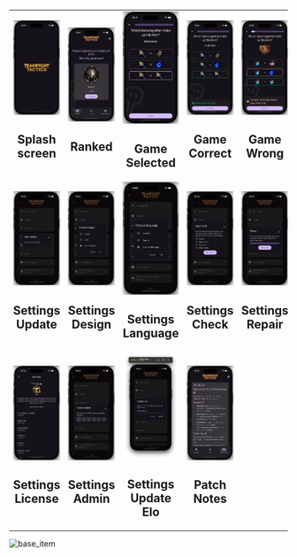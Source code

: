 <table style="width: 100%; border-collapse: collapse;">
  <tr>
    <td style="text-align: center;">
      <img src="dark/splash_screen.webp" alt="Base Item" /><br>
      <h2>Splash screen</h2>
    </td>
    <td style="text-align: center;">
      <img src="dark/ranked.webp" alt="Ranked" /><br>
      <h2>Ranked</h2>
    </td>
    <td style="text-align: center;">
      <img src="dark/game_selected.webp" alt="Game Selected" /><br>
      <h2>Game Selected</h2>
    </td>
    <td style="text-align: center;">
      <img src="dark/game_correct.webp" alt="Game Correct" /><br>
      <h2>Game Correct</h2>
    </td>
    <td style="text-align: center;">
      <img src="dark/game_wrong.webp" alt="Game Wrong" /><br>
      <h2>Game Wrong</h2>
    </td>
    <td style="text-align: center;">
      <img src="dark/ranked_elo_gain.webp" alt="Ranked Elo Gain" /><br>
      <h2>Ranked Elo Gain</h2>
    </td>
    <td style="text-align: center;">
      <img src="dark/settings.webp" alt="Settings" /><br>
      <h2>Settings</h2>
    </td>
  </tr>
  <tr>
    <td style="text-align: center;">
      <img src="dark/settings_update.webp" alt="Settings Update" /><br>
      <h2>Settings Update</h2>
    </td>
    <td style="text-align: center;">
      <img src="dark/settings_design.webp" alt="Settings Design" /><br>
      <h2>Settings Design</h2>
    </td>
    <td style="text-align: center;">
      <img src="dark/settings_language.webp" alt="Settings Language" /><br>
      <h2>Settings Language</h2>
    </td>
    <td style="text-align: center;">
      <img src="dark/settings_check.webp" alt="Settings Check" /><br>
      <h2>Settings Check</h2>
    </td>
    <td style="text-align: center;">
      <img src="dark/settings_repair.webp" alt="Settings Repair" /><br>
      <h2>Settings Repair</h2>
    </td>
    <td style="text-align: center;">
      <img src="dark/settings_reset.webp" alt="Settings Reset" /><br>
      <h2>Settings Reset</h2>
    </td>
    <td style="text-align: center;">
      <img src="dark/settings_feedback.webp" alt="Settings Feedback" /><br>
      <h2>Settings Feedback</h2>
    </td>
  </tr>
  <tr>
    <td style="text-align: center;">
      <img src="dark/settings_license.webp" alt="Settings License" /><br>
      <h2>Settings License</h2>
    </td>
    <td style="text-align: center;">
      <img src="dark/settings_admin.webp" alt="Settings Admin" /><br>
      <h2>Settings Admin</h2>
    </td>
    <td style="text-align: center;">
      <img src="dark/settings_update_elo.webp" alt="Settings Update Elo" /><br>
      <h2>Settings Update Elo</h2>
    </td>
    <td style="text-align: center;">
      <img src="dark/patch_notes.webp" alt="Patch Notes" /><br>
      <h2>Patch Notes</h2>
    </td>
    <td colspan="3" style="text-align: center;">
      <!-- Empty cells for better alignment, or you can leave it out if not needed -->
    </td>
  </tr>
</table>


<img alt="base_item" src="https://github.com/user-attachments/assets/58f95745-a61d-409e-934f-7cb40abc3c20">
